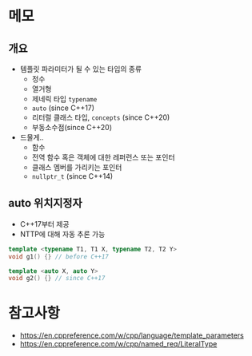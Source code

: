 # 메모
## 개요
- 템플릿 파라미터가 될 수 있는 타입의 종류
	- 정수
	- 열거형
	- 제네릭 타입 `typename`
	- `auto` (since C++17)
	- 리터럴 클래스 타입, `concepts` (since C++20)
	- 부동소수점(since C++20)
- 드물게..
	- 함수
	- 전역 함수 혹은 객체에 대한 레퍼런스 또는 포인터
	- 클래스 멤버를 가리키는 포인터
	- `nullptr_t` (since C++14)

## auto 위치지정자
- C++17부터 제공
- NTTP에 대해 자동 추론 가능
```cpp
template <typename T1, T1 X, typename T2, T2 Y>
void g1() {} // before C++17

template <auto X, auto Y>
void g2() {} // since C++17
```

# 참고사항
- https://en.cppreference.com/w/cpp/language/template_parameters
- https://en.cppreference.com/w/cpp/named_req/LiteralType